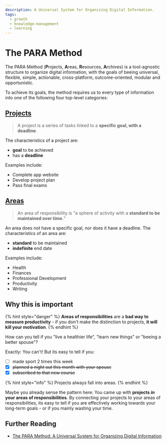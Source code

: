 ```yaml
---
description: A Universal System for Organizing Digital Information.
tags:
  - growth
  - knowledge-management
  - learning
---
```


# The PARA Method

The PARA Method (**P**rojects, **A**reas, **R**esources, **A**rchives) is a tool-agnostic structure to organize digital information,
with the goals of beeing universal, flexible, simple, actionable, cross-platform, outcome-oriented, modular and opportunistic.

To achieve its goals, the method requires us to every type of information into one of the following four top-level categories:

## [Projects](projects)

> A project is a series of tasks linked to a **specific goal, with a deadline**.

The characteristics of a project are:

- **goal** to be achieved
- has a **deadline**

Examples include:

- Complete app website
- Develop project plan
- Pass final exams

## [Areas](areas)

> An area of responsibility is "a sphere of activity with a **standard to be maintained over time.**"

An area does not have a specific goal, nor does it have a deadline. The characteristics of an area are:

- **standard** to be maintained
- **indefinite** end date

Examples include:

- Health
- Finances
- Professional Development
- Productivity
- Writing

## Why this is important

{% hint style="danger" %}
**Areas of responsibilities** are a **bad way to measure productivity** - if you don't make the distinction to projects, **it will kill your motivation**.
{% endhint %}

How can you tell if you "live a healthier life", "learn new things" or "beeing a better spouse"?

Exactly: You can't! But its easy to tell if you:

- [ ] made sport 2 times this week
- [x] ~~planned a night out this month with your spouse~~
- [x] ~~subscribed to that new course~~

{% hint style="info" %}
Projects always fall into areas.
{% endhint %}

Maybe you already sense the pattern here: You came up with **projects _in_ your areas of responsibilities**. By connecting your projects to your areas of responsibilities, its easy to tell if you are effectively working towards your long-term goals - or if you mainly wasting your time.

## Further Reading

- [The PARA Method: A Universal System for Organizing Digital Information](https://fortelabs.co/blog/para/)